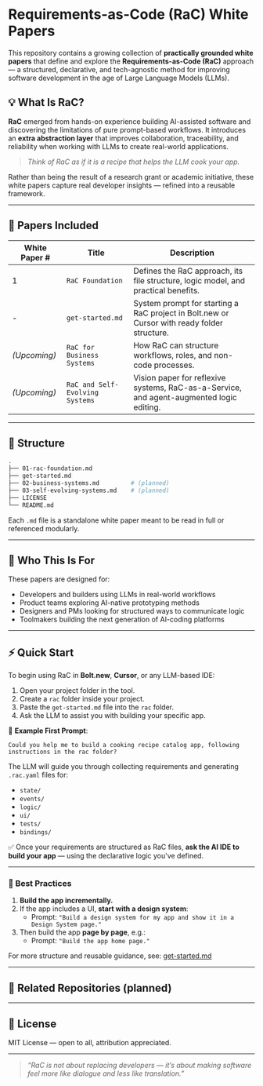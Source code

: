 # Requirements-as-Code (RaC) White Papers

This repository contains a growing collection of **practically grounded white papers** that define and explore the **Requirements-as-Code (RaC)** approach — a structured, declarative, and tech-agnostic method for improving software development in the age of Large Language Models (LLMs).

## 💡 What Is RaC?

**RaC** emerged from hands-on experience building AI-assisted software and discovering the limitations of pure prompt-based workflows. It introduces an **extra abstraction layer** that improves collaboration, traceability, and reliability when working with LLMs to create real-world applications.

 > _Think of RaC as if it is a recipe that helps the LLM cook your app._

Rather than being the result of a research grant or academic initiative, these white papers capture real developer insights — refined into a reusable framework.

---

## 📄 Papers Included

| White Paper # | Title                                   | Description |
|---------------|-----------------------------------------|-------------|
| 1             | `RaC Foundation`                        | Defines the RaC approach, its file structure, logic model, and practical benefits. |
| -             | `get-started.md`                        | System prompt for starting a RaC project in Bolt.new or Cursor with ready folder structure. |
| *(Upcoming)*  | `RaC for Business Systems`              | How RaC can structure workflows, roles, and non-code processes. |
| *(Upcoming)*  | `RaC and Self-Evolving Systems`         | Vision paper for reflexive systems, RaC-as-a-Service, and agent-augmented logic editing. |

---

## 📂 Structure

```bash
.
├── 01-rac-foundation.md
├── get-started.md
├── 02-business-systems.md         # (planned)
├── 03-self-evolving-systems.md    # (planned)
├── LICENSE
└── README.md
```

Each `.md` file is a standalone white paper meant to be read in full or referenced modularly.

---

## 🚀 Who This Is For

These papers are designed for:

- Developers and builders using LLMs in real-world workflows
- Product teams exploring AI-native prototyping methods
- Designers and PMs looking for structured ways to communicate logic
- Toolmakers building the next generation of AI-coding platforms

---

## ⚡ Quick Start

To begin using RaC in **Bolt.new**, **Cursor**, or any LLM-based IDE:

1. Open your project folder in the tool.
2. Create a `rac` folder inside your project.
3. Paste the `get-started.md` file into the `rac` folder.
4. Ask the LLM to assist you with building your specific app.

📌 **Example First Prompt**:

```
Could you help me to build a cooking recipe catalog app, following instructions in the rac folder?
```

The LLM will guide you through collecting requirements and generating `.rac.yaml` files for:

- `state/`
- `events/`
- `logic/`
- `ui/`
- `tests/`
- `bindings/`

✅ Once your requirements are structured as RaC files, **ask the AI IDE to build your app** — using the declarative logic you've defined.

---

### 🧠 Best Practices

1. **Build the app incrementally.**
2. If the app includes a UI, **start with a design system**:
   - Prompt: `"Build a design system for my app and show it in a Design System page."`
3. Then build the app **page by page**, e.g.:
   - Prompt: `"Build the app home page."`

For more structure and reusable guidance, see: [get-started.md](./get-started.md)

---

## 🔄 Related Repositories (planned)

---

## 📜 License

MIT License — open to all, attribution appreciated.

---

> _“RaC is not about replacing developers — it’s about making software feel more like dialogue and less like translation.”_
